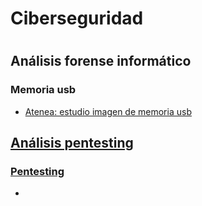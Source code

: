 #
# Ciberseguridad
#

## Análisis forense informático

### Memoria usb
<ul>
  <li><a href="https://github.com/aguayro/ciberseguridad/blob/1a27ceec941305688d3ae4f09bef3690a0f94508/Forensic/An%C3%A1lisis%20Forense%20-%20Incidente%20seguridad%20unidad%20usb%20caso%2001.pdf">Atenea: estudio imagen de memoria usb</li>
</ul>


## Análisis pentesting 
### Pentesting

<ul>
  <li></li>
</ul>
  
